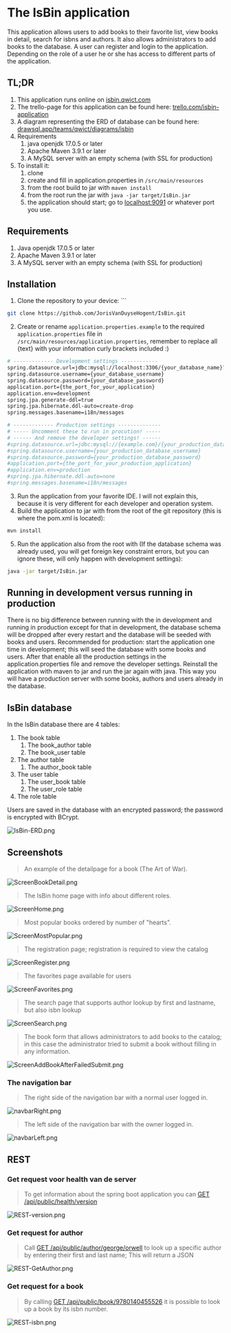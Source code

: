 # The IsBin application

This application allows users to add books to their favorite list, view books in detail, search for isbns and authors.
It also allows administrators to add books to the database. A user can register and login to the application. 
Depending on the role of a user he or she has access to different parts of the application.

## TL;DR
1. This application runs online on [isbin.qwict.com](https://isbin.qwict.com)
2. The trello-page for this application can be found here: [trello.com/isbin-application](https://trello.com/b/5xWz5DxY/isbin-application)
3. A diagram representing the ERD of database can be found here: [drawsql.app/teams/qwict/diagrams/isbin](https://drawsql.app/teams/qwict/diagrams/isbin)
4. Requirements
	1. java openjdk 17.0.5 or later
	2. Apache Maven 3.9.1 or later
	3. A MySQL server with an empty schema (with SSL for production)
5. To install it: 
	1. clone
	2. create and fill in application.properties in `/src/main/resources`
	3. from the root build to jar with `maven install`
	4. from the root run the jar with `java -jar target/IsBin.jar`
	5. the application should start; go to [localhost:9091](http://localhost:9091) or whatever port you use.

## Requirements
1. Java openjdk 17.0.5 or later
2. Apache Maven 3.9.1 or later
3. A MySQL server with an empty schema (with SSL for production)

## Installation
1. Clone the repository to your device: ```
```sh
git clone https://github.com/JorisVanDuyseHogent/IsBin.git
```
2. Create or rename `application.properties.example` to the required `application.properties` file in `/src/main/resources/application.properties`, remember to replace all {text} with your information curly brackets included :)
```sh
# ------------- Development settings ------------
spring.datasource.url=jdbc:mysql://localhost:3306/{your_database_name}?serverTimezone=UTC
spring.datasource.username={your_database_username}
spring.datasource.password={your_database_password}
application.port={the_port_for_your_application}  
application.env=development
spring.jpa.generate-ddl=true  
spring.jpa.hibernate.ddl-auto=create-drop
spring.messages.basename=i18n/messages  

# ------------- Production settings --------------
# ----- Uncomment these to run in procution! -----
# ------ And remove the developer settings! ------
#spring.datasource.url=jdbc:mysql://{example.com}/{your_production_database_name}?#useSSL=true&requireSSL=true&serverTimezone=UTC
#spring.datasource.username={your_production_database_username}
#spring.datasource.password={your_production_database_password}
#application.port={the_port_for_your_production_application}
#application.env=production
#spring.jpa.hibernate.ddl-auto=none
#spring.messages.basename=i18n/messages
```
3. Run the application from your favorite IDE. I will not explain this, because it is very different for each developer and operation system.
4. Build the application to jar with from the root of the git repository (this is where the pom.xml is located):
```sh
mvn install
```
5. Run the application also from the root with (If the database schema was already used, you will get foreign key constraint errors, but you can ignore these, will only happen with development settings):
```sh
java -jar target/IsBin.jar
```

## Running in development versus running in production
There is no big difference between running with the in development and running in production except for that in development, the database schema will be dropped after every restart and the database will be seeded with books and users. 
Recommended for production: start the application one time in development; this will seed the database with some books and users. After that enable all the production settings in the application.properties file and remove the developer settings. Reinstall the application with maven to jar and run the jar again with java. 
This way you will have a production server with some books, authors and users already in the database.

## IsBin database
In the IsBin database there are 4 tables:
1. The book table
   1. The book_author table
   2. The book_user table
2. The author table
   1. The author_book table
3. The user table
   1. The user_book table
   2. The user_role table
4. The role table

Users are saved in the database with an encrypted password; the password is encrypted with BCrypt.

![IsBin-ERD.png](./documentationMedia/IsBin-ERD.png)

## Screenshots
> An example of the detailpage for a book (The Art of War).

![ScreenBookDetail.png](./documentationMedia/ScreenBookDetail.png)

> The IsBin home page with info about different roles.

![ScreenHome.png](./documentationMedia/ScreenHome.png)

> Most popular books ordered by number of "hearts". 

![ScreenMostPopular.png](./documentationMedia/ScreenMostPopular.png)

> The registration page; registration is required to view the catalog

![ScreenRegister.png](./documentationMedia/ScreenRegister.png)

> The favorites page available for users 

![ScreenFavorites.png](./documentationMedia/ScreenFavorites.png)

> The search page that supports author lookup by first and lastname, but also isbn lookup 

![ScreenSearch.png](./documentationMedia/ScreenSearch.png)

> The book form that allows administrators to add books to the catalog; in this case the administrator tried to submit a book without filling in any information.

![ScreenAddBookAfterFailedSubmit.png](./documentationMedia/ScreenAddBookAfterFailedSubmit.png)

### The navigation bar
> The right side of the navigation bar with a normal user logged in.

![navbarRight.png](./documentationMedia/navbarRight.png)

> The left side of the navigation bar with the owner logged in.

![navbarLeft.png](./documentationMedia/navbarLeft.png)


## REST
### Get request voor health van de server
> To get information about the spring boot application you can [GET /api/public/health/version](https://isbin.qwict.com/api/public/health/version)

![REST-version.png](./documentationMedia/REST-version.png)

### Get request for author
> Call [GET /api/public/author/george/orwell](https://isbin.qwict.com/api/public/author/george/orwell)  to look up a specific author by entering their first and last name; This will return a JSON

![REST-GetAuthor.png](./documentationMedia/REST-GetAuthor.png)

### Get request for a book
> By calling [GET /api/public/book/9780140455526](https://isbin.qwict.com/api/public/book/9780140455526) it is possible to look up a book by its isbn number.

![REST-isbn.png](./documentationMedia/REST-isbn.png)
